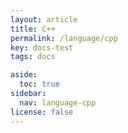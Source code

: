 ```yaml
---
layout: article
title: C++
permalink: /language/cpp
key: docs-test
tags: docs

aside:
  toc: true
sidebar:
  nav: language-cpp
license: false
---
```

<!--more-->

